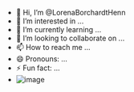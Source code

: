 - 👋 Hi, I’m @LorenaBorchardtHenn
- 👀 I’m interested in ...
- 🌱 I’m currently learning ...
- 💞️ I’m looking to collaborate on ...
- 📫 How to reach me ...
- 😄 Pronouns: ...
- ⚡ Fun fact: ...
- ![image](https://github.com/user-attachments/assets/172a1eee-a6c6-402e-b867-9d95b5c595fd)


<!---
LorenaBorchardtHenn/LorenaBorchardtHenn is a ✨ special ✨ repository because its `README.md` (this file) appears on your GitHub profile.
You can click the Preview link to take a look at your changes.
--->
